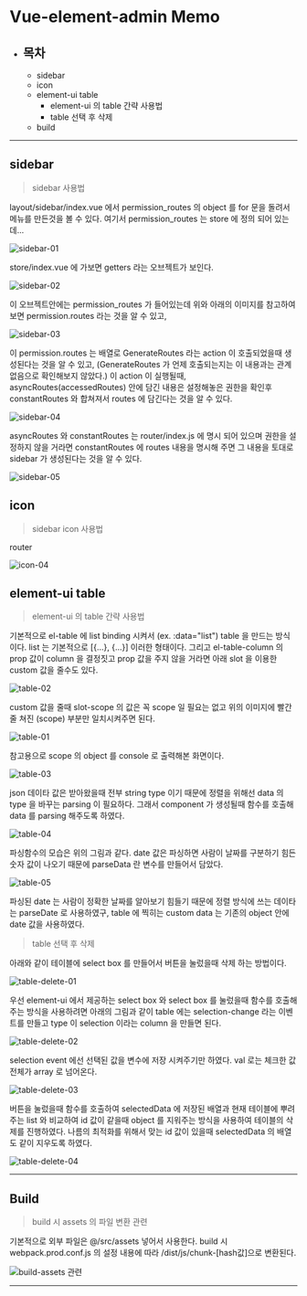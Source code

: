 # Vue-element-admin Memo

* ## 목차
    * sidebar
    * icon
    * element-ui table
        * element-ui 의 table 간략 사용법
        * table 선택 후 삭제
    * build

---

## sidebar

> sidebar 사용법

layout/sidebar/index.vue 에서 permission_routes 의 object 를 for 문을 돌려서 메뉴를 만든것을 볼 수 있다. 여기서 permission_routes 는 store 에 정의 되어 있는데...

![sidebar-01](./img/sidebar-01.png)

store/index.vue 에 가보면 getters 라는 오브젝트가 보인다.

![sidebar-02](./img/sidebar-02.png)

이 오브젝트안에는 permission_routes 가 들어있는데 위와 아래의 이미지를 참고하여 보면  permission.routes 라는 것을 알 수 있고, 

![sidebar-03](./img/sidebar-03.png)

이 permission.routes 는 배열로 GenerateRoutes 라는 action 이 호출되었을때 생성된다는 것을 알 수 있고, (GenerateRoutes 가 언제 호출되는지는 이 내용과는 관계 없음으로 확인해보지 않았다.) 이 action 이 실행될때, asyncRoutes(accessedRoutes) 안에 담긴 내용은 설정해놓은 권한을 확인후 constantRoutes 와 합쳐져서 routes 에 담긴다는 것을 알 수 있다. 

![sidebar-04](./img/sidebar-04.png)

asyncRoutes 와 constantRoutes 는 router/index.js 에 명시 되어 있으며 권한을 설정하지 않을 거라면 constantRoutes 에 routes 내용을 명시해 주면 그 내용을 토대로 sidebar 가 생성된다는 것을 알 수 있다.

![sidebar-05](./img/sidebar-05.png)


## icon

> sidebar icon 사용법

router 

![icon-04](./img/icon-05.png)

## element-ui table

> element-ui 의 table 간략 사용법

기본적으로 el-table 에 list binding 시켜서 (ex. :data="list") table 을 만드는 방식이다.
list 는 기본적으로 [{...}, {...}] 이러한 형태이다. 그리고 el-table-column 의 prop 값이 column 을 결정짓고 prop 값을 주지 않을 거라면 아래 slot 을 이용한 custom 값을 줄수도 있다.

![table-02](./img/table-02.png)

custom 값을 줄때 slot-scope 의 값은 꼭 scope 일 필요는 없고 위의 이미지에 빨간줄 쳐진 (scope) 부분만 일치시켜주면 된다. 

![table-01](./img/table-01.png)

참고용으로 scope 의 object 를 console 로 출력해본 화면이다.

![table-03](./img/table-03.png)

json 데이타 값은 받아왔을때 전부 string type 이기 때문에 정렬을 위해선 data 의 type 을 바꾸는 parsing 이 필요하다. 그래서 component 가 생성될때 함수를 호출해 data 를 parsing 해주도록 하였다.

![table-04](./img/table-04.png)

파싱함수의 모습은 위의 그림과 같다. date 값은 파싱하면 사람이 날짜를 구분하기 힘든 숫자 값이 나오기 때문에 parseData 란 변수를 만들어서 담았다.

![table-05](./img/table-05.png)

파싱된 date 는 사람이 정확한 날짜를 알아보기 힘들기 때문에 정렬 방식에 쓰는 데이타는 parseDate 로 사용하였구, table 에 찍히는 custom data 는 기존의 object 안에 date 값을 사용하였다.

> table 선택 후 삭제

아래와 같이 테이블에 select box 를 만들어서 버튼을 눌렀을때 삭제 하는 방법이다.

![table-delete-01](./img/table-delete-01.png)

우선 element-ui 에서 제공하는 select box 와 select box 를 눌렀을때 함수를 호출해주는 방식을 사용하려면 아래의 그림과 같이 table 에는 selection-change 라는 이벤트를 만들고 type 이 selection 이라는 column 을 만들면 된다.

![table-delete-02](./img/table-delete-02.png)

selection event 에선 선택된 값을 변수에 저장 시켜주기만 하였다.
val 로는 체크한 값 전체가 array 로 넘어온다.

![table-delete-03](./img/table-delete-03.png)

버튼을 눌렀을때 함수를 호출하여 selectedData 에 저장된 배열과 현재 테이블에 뿌려주는 list 와 비교하여 id 값이 같을때 object 를 지워주는 방식을 사용하여 테이블의 삭제를 진행하였다. 나름의 최적화를 위해서 맞는 id 값이 있을때 selectedData 의 배열도 같이 지우도록 하였다.

![table-delete-04](./img/table-delete-04.png)

---

## Build

> build 시 assets 의 파일 변환 관련

기본적으로 외부 파일은 @/src/assets 넣어서 사용한다.
build 시 webpack.prod.conf.js 의 설정 내용에 따라 /dist/js/chunk-[hash값]으로 변환된다.

![build-assets 관련](./img/build-assets.PNG)

---

